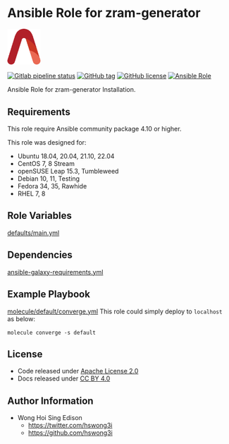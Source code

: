# Ansible Role for zram-generator

<img src="/alvistack.svg" width="75" alt="AlviStack">

[![Gitlab pipeline status](https://img.shields.io/gitlab/pipeline/alvistack/ansible-role-zram_generator/master)](https://gitlab.com/alvistack/ansible-role-zram_generator/-/pipelines)
[![GitHub tag](https://img.shields.io/github/tag/alvistack/ansible-role-zram_generator.svg)](https://github.com/alvistack/ansible-role-zram_generator/tags)
[![GitHub license](https://img.shields.io/github/license/alvistack/ansible-role-zram_generator.svg)](https://github.com/alvistack/ansible-role-zram_generator/blob/master/LICENSE)
[![Ansible Role](https://img.shields.io/badge/galaxy-alvistack.zram_generator-blue.svg)](https://galaxy.ansible.com/alvistack/zram_generator)

Ansible Role for zram-generator Installation.

## Requirements

This role require Ansible community package 4.10 or higher.

This role was designed for:

  - Ubuntu 18.04, 20.04, 21.10, 22.04
  - CentOS 7, 8 Stream
  - openSUSE Leap 15.3, Tumbleweed
  - Debian 10, 11, Testing
  - Fedora 34, 35, Rawhide
  - RHEL 7, 8

## Role Variables

[defaults/main.yml](defaults/main.yml)

## Dependencies

[ansible-galaxy-requirements.yml](ansible-galaxy-requirements.yml)

## Example Playbook

[molecule/default/converge.yml](molecule/default/converge.yml) This role could simply deploy to `localhost` as below:

    molecule converge -s default

## License

  - Code released under [Apache License 2.0](LICENSE)
  - Docs released under [CC BY 4.0](http://creativecommons.org/licenses/by/4.0/)

## Author Information

  - Wong Hoi Sing Edison
      - <https://twitter.com/hswong3i>
      - <https://github.com/hswong3i>
